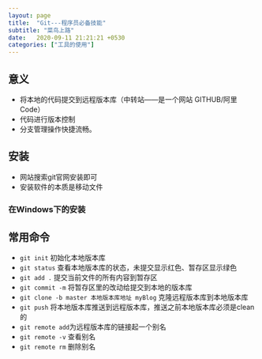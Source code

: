 ```yaml
---
layout: page
title:  "Git---程序员必备技能"
subtitle: "菜鸟上路"
date:   2020-09-11 21:21:21 +0530
categories: ["工具的使用"]
---
```


## 意义
- 将本地的代码提交到远程版本库（中转站——是一个网站 GITHUB/阿里Code）
- 代码进行版本控制
- 分支管理操作快捷流畅。
## 安装
- 网站搜索git官网安装即可
- 安装软件的本质是移动文件
### 在Windows下的安装

## 常用命令
- `git init` 初始化本地版本库
- `git status` 查看本地版本库的状态，未提交显示红色、暂存区显示绿色
- `git add .` 提交当前文件的所有内容到暂存区
- `git commit -m` 将暂存区里的改动给提交到本地的版本库
- `git clone -b master 本地版本库地址 myBlog` 克隆远程版本库到本地版本库
- `git push` 将本地版本库推送到远程版本库，推送之前本地版本库必须是clean的
- `git remote add`为远程版本库的链接起一个别名
- `git remote -v` 查看别名
- `git remote rm` 删除别名

